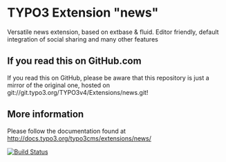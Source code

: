 # TYPO3 Extension "news"

Versatile news extension, based on extbase & fluid. Editor friendly, default integration of social sharing and many other features

## If you read this on GitHub.com

If you read this on GitHub, please be aware that this repository is just a mirror of the original one, hosted on git://git.typo3.org/TYPO3v4/Extensions/news.git!

## More information

Please follow the documentation found at http://docs.typo3.org/typo3cms/extensions/news/

[![Build Status](https://travis-ci.org/georgringer/news.png)](https://travis-ci.org/georgringer/news)

